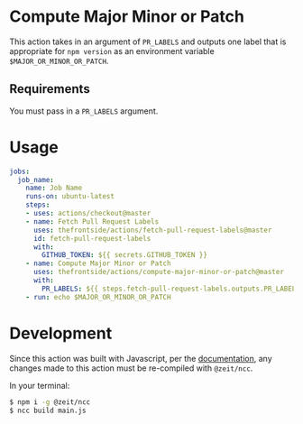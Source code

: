 # Compute Major Minor or Patch
This action takes in an argument of `PR_LABELS` and outputs one label that is appropriate for `npm version` as an environment variable `$MAJOR_OR_MINOR_OR_PATCH`.

## Requirements
You must pass in a `PR_LABELS` argument.

# Usage
```yaml
jobs:
  job_name:
    name: Job Name
    runs-on: ubuntu-latest
    steps:
    - uses: actions/checkout@master
    - name: Fetch Pull Request Labels
      uses: thefrontside/actions/fetch-pull-request-labels@master
      id: fetch-pull-request-labels
      with:
        GITHUB_TOKEN: ${{ secrets.GITHUB_TOKEN }}
    - name: Compute Major Minor or Patch
      uses: thefrontside/actions/compute-major-minor-or-patch@master
      with:
        PR_LABELS: ${{ steps.fetch-pull-request-labels.outputs.PR_LABELS }}
    - run: echo $MAJOR_OR_MINOR_OR_PATCH
```

# Development
Since this action was built with Javascript, per the [documentation](https://help.github.com/en/articles/creating-a-javascript-action#commit-and-push-your-action-to-github), any changes made to this action must be re-compiled with `@zeit/ncc`.

In your terminal:
```bash
$ npm i -g @zeit/ncc
$ ncc build main.js
```